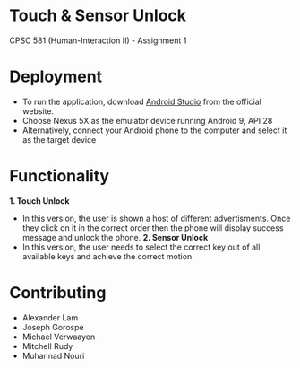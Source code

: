 # Touch & Sensor Unlock
CPSC 581 (Human-Interaction II) - Assignment 1

# Deployment
- To run the application, download [Android Studio]() from the official website.
- Choose Nexus 5X as the emulator device running Android 9, API 28
- Alternatively, connect your Android phone to the computer and select it as the target device

# Functionality

**1. Touch Unlock**
 * In this version, the user is shown a host of different advertisments. Once they click on it in the correct order then the phone will display success message and unlock the phone.
**2. Sensor Unlock**
 * In this version, the user needs to select the correct key out of all available keys and achieve the correct motion.

# Contributing
- Alexander Lam
- Joseph Gorospe
- Michael Verwaayen
- Mitchell Rudy
- Muhannad Nouri

